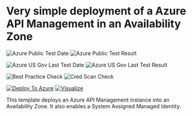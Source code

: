 # Very simple deployment of a Azure API Management in an Availability Zone

![Azure Public Test Date](https://azurequickstartsservice.blob.core.windows.net/badges/101-api-management-simple-zones/PublicLastTestDate.svg)
![Azure Public Test Result](https://azurequickstartsservice.blob.core.windows.net/badges/101-api-management-simple-zones/PublicDeployment.svg)

![Azure US Gov Last Test Date](https://azurequickstartsservice.blob.core.windows.net/badges/101-api-management-simple-zones/FairfaxLastTestDate.svg)
![Azure US Gov Last Test Result](https://azurequickstartsservice.blob.core.windows.net/badges/101-api-management-simple-zones/FairfaxDeployment.svg)

![Best Practice Check](https://azurequickstartsservice.blob.core.windows.net/badges/101-api-management-simple-zones/BestPracticeResult.svg)
![Cred Scan Check](https://azurequickstartsservice.blob.core.windows.net/badges/101-api-management-simple-zones/CredScanResult.svg)

[![Deploy To Azure](https://raw.githubusercontent.com/fathym-it/azure-quickstart-templates/master/1-CONTRIBUTION-GUIDE/images/deploytoazure.svg?sanitize=true)](https://portal.azure.com/#create/Microsoft.Template/uri/https%3A%2F%2Fraw.githubusercontent.com%2Ffathym-it%2Fazure-quickstart-templates%2Fmaster%2F101-api-management-simple-zones%2Fazuredeploy.json)
[![Visualize](https://raw.githubusercontent.com/fathym-it/azure-quickstart-templates/master/1-CONTRIBUTION-GUIDE/images/visualizebutton.svg?sanitize=true)](http://armviz.io/#/?load=https%3A%2F%2Fraw.githubusercontent.com%2Ffathym-it%2Fazure-quickstart-templates%2Fmaster%2F101-api-management-simple-zones%2Fazuredeploy.json) 

This template deploys an Azure API Management instance into an Availability Zone. It also enables a System Assigned Managed Identity.